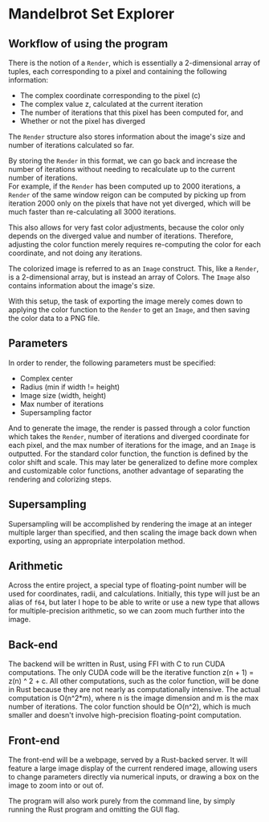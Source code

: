 # Mandelbrot Set Explorer

## Workflow of using the program
There is the notion of a `Render`, which is essentially a 2-dimensional array of tuples, each corresponding to a pixel and containing the following information:
* The complex coordinate corresponding to the pixel (c)
* The complex value z, calculated at the current iteration
* The number of iterations that this pixel has been computed for, and
* Whether or not the pixel has diverged

The `Render` structure also stores information about the image's size and number of iterations calculated so far.

By storing the `Render` in this format, we can go back and increase the number of iterations without needing to recalculate up to the current number of iterations.  
For example, if the `Render` has been computed up to 2000 iterations, a `Render` of the same window reigon can be computed by picking up from iteration 2000 only
on the pixels that have not yet diverged, which will be much faster than re-calculating all 3000 iterations.

This also allows for very fast color adjustments, because the color only depends on the diverged value and number of iterations.  Therefore, adjusting the color
function merely requires re-computing the color for each coordinate, and not doing any iterations.

The colorized image is referred to as an `Image` construct.  This, like a `Render`, is a 2-dimensional array, but is instead an array of Colors.  The `Image` also
contains information about the image's size.

With this setup, the task of exporting the image merely comes down to applying the color function to the `Render` to get an `Image`, and then saving the color data
to a PNG file.

## Parameters
In order to render, the following parameters must be specified:
* Complex center
* Radius (min if width != height)
* Image size (width, height)
* Max number of iterations
* Supersampling factor

And to generate the image, the render is passed through a color function which takes the `Render`, number of iterations and diverged coordinate for each pixel, and
the max number of iterations for the image, and an `Image` is outputted.  For the standard color function, the function is defined by the color shift and scale.
This may later be generalized to define more complex and customizable color functions, another advantage of separating the rendering and colorizing steps.

## Supersampling
Supersampling will be accomplished by rendering the image at an integer multiple larger than specified, and then scaling the image back down when exporting, using
an appropriate interpolation method.

## Arithmetic
Across the entire project, a special type of floating-point number will be used for coordinates, radii, and calculations.  Initially, this type will just be an alias
of `f64`, but later I hope to be able to write or use a new type that allows for multiple-precision arithmetic, so we can zoom much further into the image.

## Back-end
The backend will be written in Rust, using FFI with C to run CUDA computations.  The only CUDA code will be the iterative function z(n + 1) = z(n) ^ 2 + c.  All
other computations, such as the color function, will be done in Rust because they are not nearly as computationally intensive.  The actual computation is 
O(n^2\*m), where n is the image dimension and m is the max number of iterations.  The color function should be O(n^2), which is much smaller and doesn't involve
high-precision floating-point computation.

## Front-end
The front-end will be a webpage, served by a Rust-backed server. It will feature a large image display of the current rendered image, allowing users to change 
parameters directly via numerical inputs, or drawing a box on the image to zoom into or out of.

The program will also work purely from the command line, by simply running the Rust program and omitting the GUI flag.
